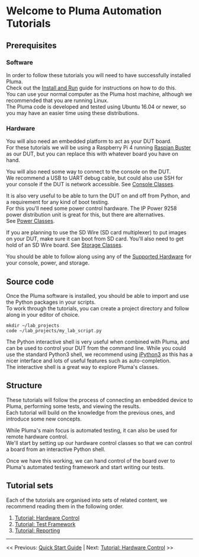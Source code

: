 # Welcome to Pluma Automation Tutorials

## Prerequisites

### Software

In order to follow these tutorials you will need to have successfully installed Pluma.  
Check out the [Install and Run](../quick-start-guide/2-install-and-run.md) guide for instructions on how to do this.  
You can use your normal computer as the Pluma host machine, although we recommended that you are running Linux.  
The Pluma code is developed and tested using Ubuntu 16.04 or newer, so you may have an easier time using these distributions.

### Hardware

You will also need an embedded platform to act as your DUT board.  
For these tutorials we will be using a Raspberry Pi 4 running [Raspian Buster][raspian] as our DUT, but you can replace this with whatever board you have on hand.  

You will also need some way to connect to the console on the DUT.  
We recommend a USB to UART debug cable, but could also use SSH for your console if the DUT is network accessible.
See [Console Classes](../quick-start-guide/console-classes.md).

It is also very useful to be able to turn the DUT on and off from Python, and a requirement for any kind of boot testing.  
For this you'll need some power control hardware. The IP Power 9258 power distribution unit is great for this, but there are alternatives.  
See [Power Classes](../quick-start-guide/power-classes.md).

If you are planning to use the SD Wire (SD card multiplexer) to put images on your DUT, make sure it can boot from SD card.
You'll also need to get hold of an SD Wire board. See [Storage Classes](../quick-start-guide/storage-classes.md).

You should be able to follow along using any of the [Supported Hardware](../supported-hardware.md) for your console, power, and storage.

[raspian]: https://www.raspberrypi.org/downloads/raspbian/

## Source code

Once the Pluma software is installed, you should be able to import and use the Python packages in your scripts.  
To work through the tutorials, you can create a project directory and follow along in your editor of choice.

```shell
mkdir ~/lab_projects
code ~/lab_projects/my_lab_script.py
```

The Python interactive shell is very useful when combined with Pluma, and can be used to control your DUT from the command line.
While you could use the standard Python3 shell, we recommend using [iPython3][ipython] as this has a nicer interface and lots of useful features such as auto-completion.  
The interactive shell is a great way to explore Pluma's classes.

[ipython]: https://ipython.org/install.html

## Structure

These tutorials will follow the process of connecting an embedded device to Pluma, performing some tests, and viewing the results.  
Each tutorial will build on the knowledge from the previous ones, and introduce some new concepts.

While Pluma's main focus is automated testing, it can also be used for remote hardware control.  
We'll start by setting up our hardware control classes so that we can control a board from an interactive Python shell.

Once we have this working, we can hand control of the board over to Pluma's automated testing framework and start writing our tests.

## Tutorial sets

Each of the tutorials are organised into sets of related content, we recommend reading them in the following order.

1. [Tutorial: Hardware Control](./2-tutorial-hardware-control.md)
1. [Tutorial: Test Framework](./3-tutorial-test-framework.md)
1. [Tutorial: Reporting](./4-4-tutorial-reporting.md)

___

<< Previous: [Quick Start Guide](../quick-start-guide/1-introduction.md) |
Next: [Tutorial: Hardware Control](./2-tutorial-hardware-control.md) >>
